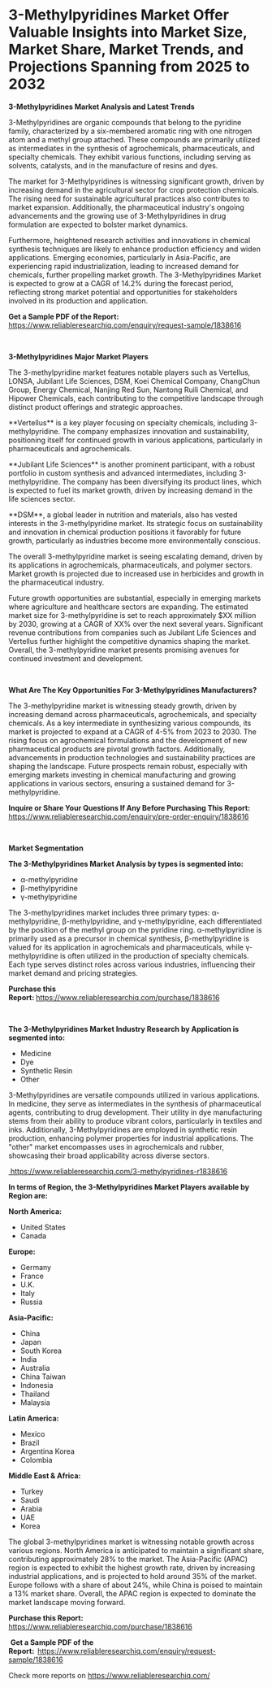 <p><h1>3-Methylpyridines Market Offer Valuable Insights into Market Size, Market Share, Market Trends, and Projections Spanning from 2025 to 2032</h1></p><p><strong>3-Methylpyridines Market Analysis and Latest Trends</strong></p>
<p><p>3-Methylpyridines are organic compounds that belong to the pyridine family, characterized by a six-membered aromatic ring with one nitrogen atom and a methyl group attached. These compounds are primarily utilized as intermediates in the synthesis of agrochemicals, pharmaceuticals, and specialty chemicals. They exhibit various functions, including serving as solvents, catalysts, and in the manufacture of resins and dyes.</p><p>The market for 3-Methylpyridines is witnessing significant growth, driven by increasing demand in the agricultural sector for crop protection chemicals. The rising need for sustainable agricultural practices also contributes to market expansion. Additionally, the pharmaceutical industry's ongoing advancements and the growing use of 3-Methylpyridines in drug formulation are expected to bolster market dynamics.</p><p>Furthermore, heightened research activities and innovations in chemical synthesis techniques are likely to enhance production efficiency and widen applications. Emerging economies, particularly in Asia-Pacific, are experiencing rapid industrialization, leading to increased demand for chemicals, further propelling market growth. The 3-Methylpyridines Market is expected to grow at a CAGR of 14.2% during the forecast period, reflecting strong market potential and opportunities for stakeholders involved in its production and application.</p></p>
<p><strong>Get a Sample PDF of the Report:&nbsp;</strong> <a href="https://www.reliableresearchiq.com/enquiry/request-sample/1838616?utm_campaign=2243&utm_medium=2&utm_source=Github&utm_content=ia&utm_term=03022025&utm_id=3-methylpyridines">https://www.reliableresearchiq.com/enquiry/request-sample/1838616</a></p>
<p>&nbsp;</p>
<p><strong>3-Methylpyridines Major Market Players</strong></p>
<p><p>The 3-methylpyridine market features notable players such as Vertellus, LONSA, Jubilant Life Sciences, DSM, Koei Chemical Company, ChangChun Group, Energy Chemical, Nanjing Red Sun, Nantong Ruili Chemical, and Hipower Chemicals, each contributing to the competitive landscape through distinct product offerings and strategic approaches.</p><p>**Vertellus** is a key player focusing on specialty chemicals, including 3-methylpyridine. The company emphasizes innovation and sustainability, positioning itself for continued growth in various applications, particularly in pharmaceuticals and agrochemicals. </p><p>**Jubilant Life Sciences** is another prominent participant, with a robust portfolio in custom synthesis and advanced intermediates, including 3-methylpyridine. The company has been diversifying its product lines, which is expected to fuel its market growth, driven by increasing demand in the life sciences sector.</p><p>**DSM**, a global leader in nutrition and materials, also has vested interests in the 3-methylpyridine market. Its strategic focus on sustainability and innovation in chemical production positions it favorably for future growth, particularly as industries become more environmentally conscious.</p><p>The overall 3-methylpyridine market is seeing escalating demand, driven by its applications in agrochemicals, pharmaceuticals, and polymer sectors. Market growth is projected due to increased use in herbicides and growth in the pharmaceutical industry.</p><p>Future growth opportunities are substantial, especially in emerging markets where agriculture and healthcare sectors are expanding. The estimated market size for 3-methylpyridine is set to reach approximately $XX million by 2030, growing at a CAGR of XX% over the next several years. Significant revenue contributions from companies such as Jubilant Life Sciences and Vertellus further highlight the competitive dynamics shaping the market. Overall, the 3-methylpyridine market presents promising avenues for continued investment and development.</p></p>
<p>&nbsp;</p>
<p><strong>What Are The Key Opportunities For 3-Methylpyridines Manufacturers?</strong></p>
<p><p>The 3-methylpyridine market is witnessing steady growth, driven by increasing demand across pharmaceuticals, agrochemicals, and specialty chemicals. As a key intermediate in synthesizing various compounds, its market is projected to expand at a CAGR of 4-5% from 2023 to 2030. The rising focus on agrochemical formulations and the development of new pharmaceutical products are pivotal growth factors. Additionally, advancements in production technologies and sustainability practices are shaping the landscape. Future prospects remain robust, especially with emerging markets investing in chemical manufacturing and growing applications in various sectors, ensuring a sustained demand for 3-methylpyridine.</p></p>
<p><strong>Inquire or Share Your Questions If Any Before Purchasing This Report:</strong> <a href="https://www.reliableresearchiq.com/enquiry/pre-order-enquiry/1838616?utm_campaign=2243&utm_medium=2&utm_source=Github&utm_content=ia&utm_term=03022025&utm_id=3-methylpyridines">https://www.reliableresearchiq.com/enquiry/pre-order-enquiry/1838616</a></p>
<p>&nbsp;</p>
<p><strong>Market Segmentation</strong></p>
<p><strong>The 3-Methylpyridines Market Analysis by types is segmented into:</strong></p>
<p><ul><li>α-methylpyridine</li><li>β-methylpyridine</li><li>γ-methylpyridine</li></ul></p>
<p><p>The 3-methylpyridines market includes three primary types: α-methylpyridine, β-methylpyridine, and γ-methylpyridine, each differentiated by the position of the methyl group on the pyridine ring. α-methylpyridine is primarily used as a precursor in chemical synthesis, β-methylpyridine is valued for its application in agrochemicals and pharmaceuticals, while γ-methylpyridine is often utilized in the production of specialty chemicals. Each type serves distinct roles across various industries, influencing their market demand and pricing strategies.</p></p>
<p><strong>Purchase this Report:&nbsp;</strong><a href="https://www.reliableresearchiq.com/purchase/1838616?utm_campaign=2243&utm_medium=2&utm_source=Github&utm_content=ia&utm_term=03022025&utm_id=3-methylpyridines">https://www.reliableresearchiq.com/purchase/1838616</a></p>
<p>&nbsp;</p>
<p><strong>The 3-Methylpyridines Market Industry Research by Application is segmented into:</strong></p>
<p><ul><li>Medicine</li><li>Dye</li><li>Synthetic Resin</li><li>Other</li></ul></p>
<p><p>3-Methylpyridines are versatile compounds utilized in various applications. In medicine, they serve as intermediates in the synthesis of pharmaceutical agents, contributing to drug development. Their utility in dye manufacturing stems from their ability to produce vibrant colors, particularly in textiles and inks. Additionally, 3-Methylpyridines are employed in synthetic resin production, enhancing polymer properties for industrial applications. The "other" market encompasses uses in agrochemicals and rubber, showcasing their broad applicability across diverse sectors.</p></p>
<p><a href="https://www.reliableresearchiq.com/3-methylpyridines-r1838616?utm_campaign=2243&utm_medium=2&utm_source=Github&utm_content=ia&utm_term=03022025&utm_id=3-methylpyridines">&nbsp;https://www.reliableresearchiq.com/3-methylpyridines-r1838616</a></p>
<p><strong>In terms of Region, the 3-Methylpyridines Market Players available by Region are:</strong></p>
<p>
    <p> <strong> North America: </strong>
        <ul>
            <li>United States</li>
            <li>Canada</li>
        </ul>
        </p> 
    <p> <strong> Europe: </strong>
        <ul>
            <li>Germany</li>
            <li>France</li>
            <li>U.K.</li>
            <li>Italy</li>
            <li>Russia</li>
        </ul>
        </p> 
    <p> <strong> Asia-Pacific: </strong>
        <ul>
            <li>China</li>
            <li>Japan</li>
            <li>South Korea</li>
            <li>India</li>
            <li>Australia</li>
            <li>China Taiwan</li>
            <li>Indonesia</li>
            <li>Thailand</li>
            <li>Malaysia</li>
        </ul>
        </p> 
    <p> <strong> Latin America: </strong>
        <ul>
            <li>Mexico</li>
            <li>Brazil</li>
            <li>Argentina Korea</li>
            <li>Colombia</li>
        </ul>
        </p> 
    <p> <strong> Middle East & Africa: </strong>
        <ul>
            <li>Turkey</li>
            <li>Saudi</li>
            <li>Arabia</li>
            <li>UAE</li>
            <li>Korea</li>
        </ul>
    </p>
    </p>
<p><p>The global 3-methylpyridines market is witnessing notable growth across various regions. North America is anticipated to maintain a significant share, contributing approximately 28% to the market. The Asia-Pacific (APAC) region is expected to exhibit the highest growth rate, driven by increasing industrial applications, and is projected to hold around 35% of the market. Europe follows with a share of about 24%, while China is poised to maintain a 13% market share. Overall, the APAC region is expected to dominate the market landscape moving forward.</p></p>
<p><strong>Purchase this Report: </strong><a href="https://www.reliableresearchiq.com/purchase/1838616?utm_campaign=2243&utm_medium=2&utm_source=Github&utm_content=ia&utm_term=03022025&utm_id=3-methylpyridines">https://www.reliableresearchiq.com/purchase/1838616</a></p>
<p>&nbsp;<strong>Get a Sample PDF of the Report:&nbsp;&nbsp;</strong><a href="https://www.reliableresearchiq.com/enquiry/request-sample/1838616?utm_campaign=2243&utm_medium=2&utm_source=Github&utm_content=ia&utm_term=03022025&utm_id=3-methylpyridines">https://www.reliableresearchiq.com/enquiry/request-sample/1838616</a></p>
<p><strong></strong></p>
<p>Check more reports on <a href="https://www.reliableresearchiq.com/?utm_campaign=2243&utm_medium=2&utm_source=Github&utm_content=ia&utm_term=03022025&utm_id=3-methylpyridines">https://www.reliableresearchiq.com/</a></p>
